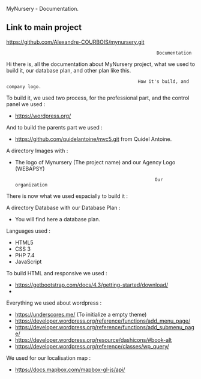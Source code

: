 MyNursery - Documentation.

## Link to main project
https://github.com/Alexandre-COURBOIS/mynursery.git
                                                              
                                                            Documentation
                                                            
Hi there is, all the documentation about MyNursery project, what we used to build it, our database plan, and other plan like this.

                                                     How it's build, and company logo.

To build it, we used two process, for the professional part, and the control panel we used : 
- https://wordpress.org/

And to build the parents part we used : 
- https://github.com/quidelantoine/mvc5.git from Quidel Antoine.

A directory Images with : 
- The logo of Mynursery (The project name) and our Agency Logo (WEBAPSY)


                                                          Our organization
                                                          
There is now what we used espacially to build it : 

A directory Database with our Database Plan :
- You will find here a database plan. 

Languages used : 
- HTML5
- CSS 3 
- PHP 7.4
- JavaScript

To build HTML and responsive we used : 
- https://getbootstrap.com/docs/4.3/getting-started/download/
- 

Everything we used about wordpress : 
- https://underscores.me/ (To initialize a empty theme)
- https://developer.wordpress.org/reference/functions/add_menu_page/
- https://developer.wordpress.org/reference/functions/add_submenu_page/
- https://developer.wordpress.org/resource/dashicons/#book-alt
- https://developer.wordpress.org/reference/classes/wp_query/


We used for our localisation map : 
- https://docs.mapbox.com/mapbox-gl-js/api/









                                                        

